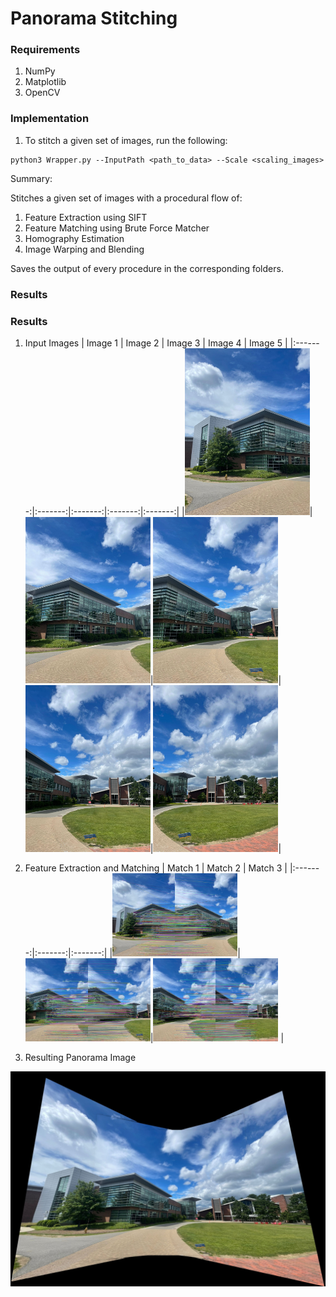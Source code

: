# Panorama Stitching

### Requirements

1. NumPy
2. Matplotlib
3. OpenCV

### Implementation 

1. To stitch a given set of images, run the following: 
```
python3 Wrapper.py --InputPath <path_to_data> --Scale <scaling_images> 
```

Summary:

Stitches a given set of images with a procedural flow of: 
1. Feature Extraction using SIFT 
2. Feature Matching using Brute Force Matcher  
3. Homography Estimation
4. Image Warping and Blending

Saves the output of every procedure in the corresponding folders.

### Results


<!-- |1 | 2| 3|4 |5 |
|:-------:|:-------:|:-------:|
|![Images](/Phase1/Data/Set5/1.jpg)|![Images](/Phase1/Data/Set5/2.jpg) |![Images](/Phase1/Data/Set5/3.jpg) | ![Images](/Phase1/Data/Set5/4.jpg) | ![Images](/Phase1/Data/Set5/5.jpg) | -->

### Results

1. Input Images
| Image 1 | Image 2 | Image 3 | Image 4 | Image 5 |
|:-------:|:-------:|:-------:|:-------:|:-------:|
|<img src="/Phase1/Data/Set5/1.jpg" width="200">|<img src="/Phase1/Data/Set5/2.jpg" width="200">|<img src="/Phase1/Data/Set5/3.jpg" width="200">|<img src="/Phase1/Data/Set5/4.jpg" width="200">|<img src="/Phase1/Data/Set5/5.jpg" width="200">|

2. Feature Extraction and Matching
| Match 1 | Match 2 | Match 3 | 
|:-------:|:-------:|:-------:|
|<img src="/Phase1/Data/Set5/Matches/match_0.jpg" width="200">|<img src="/Phase1/Data/Set5/Matches/match_1.jpg" width="200">|<img src="/Phase1/Data/Set5/Matches/match_2.jpg" width="200"> |

3. Resulting Panorama Image
<img src="/Phase1/Data/Set5/Pano/Final_Panorama.jpg"> 



